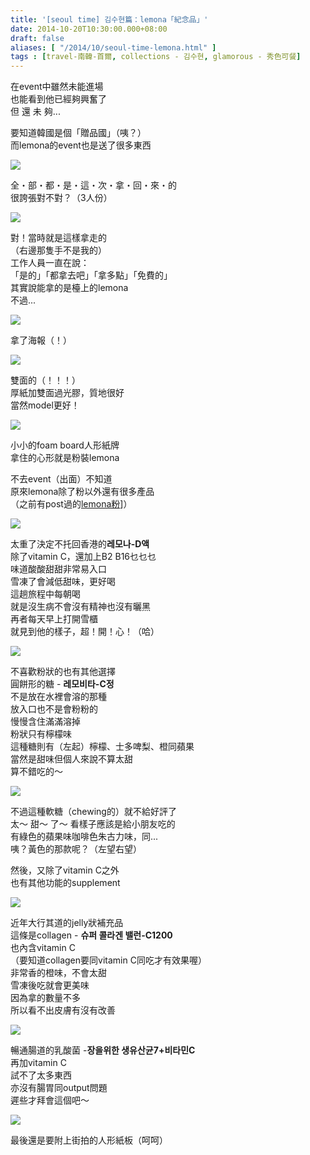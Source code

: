 ```yaml
---
title: '[seoul time] 김수현篇：lemona「紀念品」'
date: 2014-10-20T10:30:00.000+08:00
draft: false
aliases: [ "/2014/10/seoul-time-lemona.html" ]
tags : [travel-南韓-首爾, collections - 김수현, glamorous - 秀色可餐]
---
```


在event中雖然未能進場  
也能看到他已經夠興奮了  
但 還 未 夠...  
  
要知道韓國是個「贈品國」（咦？）  
而lemona的event也是送了很多東西  

![](/images/seoulkshlemona.jpg)

全・部・都・是・這・次・拿・回・來・的  
很誇張對不對？（3人份）  

![](/images/seoulkshlemona1.jpg)

對！當時就是這樣拿走的  
（右邊那隻手不是我的）  
工作人員一直在說：  
「是的」「都拿去吧」「拿多點」「免費的」  
其實說能拿的是檯上的lemona  
不過...  

![](/images/seoulkshlemona2.jpg)

拿了海報（！）  

![](/images/seoulkshlemona3.jpg)

雙面的（！！！）  
厚紙加雙面過光膠，質地很好  
當然model更好！  

![](/images/seoulkshlemona4.jpg)

小小的foam board人形紙牌  
拿住的心形就是粉裝lemona  
  
不去event（出面）不知道  
原來lemona除了粉以外還有很多產品  
（之前有post過的[lemona粉](https://hidie.net/clemona/)]）  

![](/images/seoulkshlemona5.jpg)

太重了決定不托回香港的**레모나-D액**  
除了vitamin C，還加上B2 B16乜乜乜  
味道酸酸甜甜非常易入口  
雪凍了會減低甜味，更好喝  
這趟旅程中每朝喝  
就是沒生病不會沒有精神也沒有曬黑  
再者每天早上打開雪櫃  
就見到他的樣子，超！開！心！（哈）  

![](/images/seoulkshlemona6.jpg)

不喜歡粉狀的也有其他選擇  
圓餅形的糖 - **레모비타-C정**  
不是放在水裡會溶的那種  
放入口也不是會粉粉的  
慢慢含住滿滿溶掉  
粉狀只有檸檬味  
這種糖則有（左起）檸檬、士多啤梨、橙同蘋果  
當然是甜味但個人來說不算太甜  
算不錯吃的～  

![](/images/seoulkshlemona7.jpg)

不過這種軟糖（chewing的）就不給好評了  
太～ 甜～ 了～ 看樣子應該是給小朋友吃的  
有綠色的蘋果味咖啡色朱古力味，同...  
咦？黃色的那款呢？（左望右望）  
  
然後，又除了vitamin C之外  
也有其他功能的supplement  

![](/images/seoulkshlemona8.jpg)

近年大行其道的jelly狀補充品  
這條是collagen - **슈퍼 콜라겐 밸런-C1200**  
也內含vitamin C  
（要知道collagen要同vitamin C同吃才有效果喔）  
非常香的橙味，不會太甜  
雪凍後吃就會更美味  
因為拿的數量不多  
所以看不出皮膚有沒有改善  

![](/images/seoulkshlemona9.jpg)

暢通腸道的乳酸菌 -**장을위한 생유산균7+비타민C**  
再加vitamin C  
試不了太多東西  
亦沒有腸胃同output問題  
遲些才拜會這個吧～  

![](/images/seoulkshlemona10.jpg)

最後還是要附上街拍的人形紙板（呵呵）
